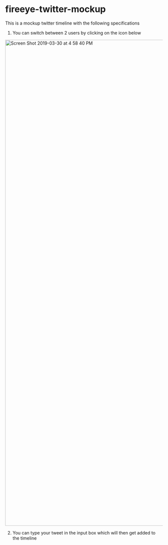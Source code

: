 # fireeye-twitter-mockup
This is a mockup twitter timeline with the following specifications 
1. You can switch between 2 users by clicking on the icon below 

<img width="1552" alt="Screen Shot 2019-03-30 at 4 58 40 PM" src="https://user-images.githubusercontent.com/19410282/55282280-e8afe580-530e-11e9-9e26-fe3e5e9be658.png">


2. You can type your tweet in the input box which will then get added to the timeline





